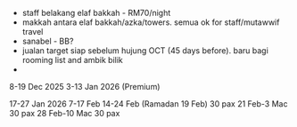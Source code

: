 - staff belakang elaf bakkah - RM70/night
- makkah antara elaf bakkah/azka/towers. semua ok for staff/mutawwif travel
- sanabel - BB?
- jualan target siap sebelum hujung OCT (45 days before). baru bagi rooming list and ambik bilik
- 






8-19 Dec 2025
3-13 Jan 2026 (Premium)


17-27 Jan 2026 
7-17 Feb
14-24 Feb (Ramadan 19 Feb) 30 pax 
21 Feb-3 Mac 30 pax
28 Feb-10 Mac 30 pax


